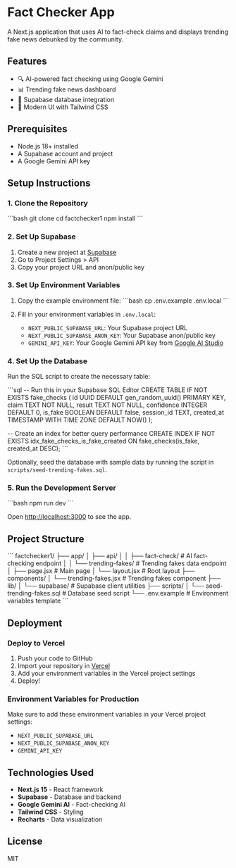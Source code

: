 # Fact Checker App

A Next.js application that uses AI to fact-check claims and displays trending fake news debunked by the community.

## Features

- 🔍 AI-powered fact checking using Google Gemini
- 📊 Trending fake news dashboard
- 💾 Supabase database integration
- 🎨 Modern UI with Tailwind CSS

## Prerequisites

- Node.js 18+ installed
- A Supabase account and project
- A Google Gemini API key

## Setup Instructions

### 1. Clone the Repository

\`\`\`bash
git clone <your-repo-url>
cd factchecker1
npm install
\`\`\`

### 2. Set Up Supabase

1. Create a new project at [Supabase](https://supabase.com)
2. Go to Project Settings > API
3. Copy your project URL and anon/public key

### 3. Set Up Environment Variables

1. Copy the example environment file:
   \`\`\`bash
   cp .env.example .env.local
   \`\`\`

2. Fill in your environment variables in `.env.local`:
   - `NEXT_PUBLIC_SUPABASE_URL`: Your Supabase project URL
   - `NEXT_PUBLIC_SUPABASE_ANON_KEY`: Your Supabase anon/public key
   - `GEMINI_API_KEY`: Your Google Gemini API key from [Google AI Studio](https://makersuite.google.com/app/apikey)

### 4. Set Up the Database

Run the SQL script to create the necessary table:

\`\`\`sql
-- Run this in your Supabase SQL Editor
CREATE TABLE IF NOT EXISTS fake_checks (
  id UUID DEFAULT gen_random_uuid() PRIMARY KEY,
  claim TEXT NOT NULL,
  result TEXT NOT NULL,
  confidence INTEGER DEFAULT 0,
  is_fake BOOLEAN DEFAULT false,
  session_id TEXT,
  created_at TIMESTAMP WITH TIME ZONE DEFAULT NOW()
);

-- Create an index for better query performance
CREATE INDEX IF NOT EXISTS idx_fake_checks_is_fake_created 
ON fake_checks(is_fake, created_at DESC);
\`\`\`

Optionally, seed the database with sample data by running the script in `scripts/seed-trending-fakes.sql`.

### 5. Run the Development Server

\`\`\`bash
npm run dev
\`\`\`

Open [http://localhost:3000](http://localhost:3000) to see the app.

## Project Structure

\`\`\`
factchecker1/
├── app/
│   ├── api/
│   │   ├── fact-check/      # AI fact-checking endpoint
│   │   └── trending-fakes/  # Trending fakes data endpoint
│   ├── page.jsx             # Main page
│   └── layout.jsx           # Root layout
├── components/
│   └── trending-fakes.jsx   # Trending fakes component
├── lib/
│   └── supabase/            # Supabase client utilities
├── scripts/
│   └── seed-trending-fakes.sql  # Database seed script
└── .env.example             # Environment variables template
\`\`\`

## Deployment

### Deploy to Vercel

1. Push your code to GitHub
2. Import your repository in [Vercel](https://vercel.com)
3. Add your environment variables in the Vercel project settings
4. Deploy!

### Environment Variables for Production

Make sure to add these environment variables in your Vercel project settings:
- `NEXT_PUBLIC_SUPABASE_URL`
- `NEXT_PUBLIC_SUPABASE_ANON_KEY`
- `GEMINI_API_KEY`

## Technologies Used

- **Next.js 15** - React framework
- **Supabase** - Database and backend
- **Google Gemini AI** - Fact-checking AI
- **Tailwind CSS** - Styling
- **Recharts** - Data visualization

## License

MIT
